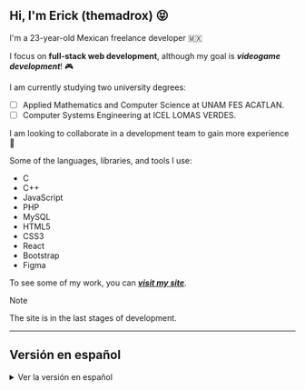## Hi, I'm Erick (themadrox) :stuck_out_tongue_closed_eyes:
I'm a 23-year-old Mexican freelance developer :mexico:

I focus on **full-stack web development**, although my goal is **_videogame development_**! :video_game:

I am currently studying two university degrees:
- [ ] Applied Mathematics and Computer Science at UNAM FES ACATLAN.
- [ ] Computer Systems Engineering at ICEL LOMAS VERDES.

I am looking to collaborate in a development team to gain more experience :busts_in_silhouette:

Some of the languages, libraries, and tools I use:
- C
- C++
- JavaScript
- PHP
- MySQL
- HTML5
- CSS3
- React
- Bootstrap
- Figma

To see some of my work, you can **_[visit my site](https://madnox.net)_**.

>[!NOTE]
>The site is in the last stages of development.

<hr>

## Versión en español
<details>
<summary>Ver la versión en español</summary>

## Qué tal, soy Erick (themadrox) :stuck_out_tongue_closed_eyes:
Soy un desarrollador mexicano independiente de 23 años :mexico:

Me centro en el **desarrollo web full-stack**, aunque mi objetivo es el **_desarrollo de videojuegos_**! :video_game:

Actualmente me encuentro estudiando dos carreras universitarias:
- [ ] Matemáticas Aplicadas y Computación en UNAM FES ACATLÁN.
- [ ] Ingeniería en Sistemas Computacionales en ICEL LOMAS VERDES.

Busco colaborar en algún equipo de desarrollo para ir generando más experiencia :busts_in_silhouette:

Algunos de los lenguajes, librerías y herramientas que uso:
- C
- C++
- JavaScript
- PHP
- MySQL
- HTML5
- CSS3
- React
- Bootstrap
- Figma

Para ver un poco de mi trabajo, puedes **_[visitar mi sitio](https://madnox.net)_**.

>El sitio se encuentra en las últimas fases de desarrollo.

</details>
